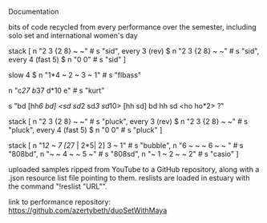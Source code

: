 Documentation

bits of code recycled from every performance over the semester, including
solo set and international women's day

stack [
n "2 3 {2 8} ~ ~" # s "sid",
every 3 (rev) $ n "2 3 {2 8} ~ ~" # s "sid",
every 4 (fast 5) $ n "0 0" # s "sid"
]

slow 4 $ n "1*4 ~  2 ~ 3 ~ 1" # s "flbass"

n "c*27 b*37 d*10 e" # s "kurt"

s "bd [hh*6 bd] <sd sd*2 sd*3 sd*10> [hh sd] bd hh sd <ho ho*2> ?"

stack [
n "2 3 {2 8} ~ ~" # s "pluck",
every 3 (rev) $ n "2 3 {2 8} ~ ~" # s "pluck",
every 4 (fast 5) $ n "0 0" # s "pluck"
]

stack [
n "1*2 ~  7 [2*7 | 2*5| 2] 3 ~ 1" # s "bubble",
n "6 ~ ~ ~ 6 ~ ~ " # s "808bd",
n "~ ~ 4 ~ ~ 5 ~" # s "808sd",
n "~ 1 ~ 2 ~ ~ 2" # s "casio"
]


uploaded samples ripped from YouTube to a GitHub repository, along with a .json
resource list file pointing to them. reslists are loaded in estuary with the
command "!reslist "URL"".

link to performance repository: https://github.com/azertybeth/duoSetWithMaya
